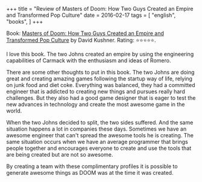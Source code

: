+++
title = "Review of Masters of Doom: How Two Guys Created an Empire and Transformed Pop Culture"
date = 2016-02-17
tags = [
    "english",
    "books",
]
+++

Book: [Masters of Doom: How Two Guys Created an Empire and Transformed Pop Culture](https://www.goodreads.com/book/show/222146) by David Kushner. Rating: ⭐️⭐️⭐️⭐️⭐️.

I love this book. The two Johns created an empire by using the engineering capabilities of Carmack with the enthusiasm and ideas of Romero.

There are some other thoughts to put in this book. The two Johns are doing great and creating amazing games following the startup way of life, relying on junk food and diet coke. Everything was balanced, they had a committed engineer that is addicted to creating new things and pursues really hard challenges. But they also had a good game designer that is eager to test the new advances in technology and create the most awesome game in the world.

When the two Johns decided to split, the two sides suffered. And the same situation happens a lot in companies these days. Sometimes we have an awesome engineer that can't spread the awesome tools he is creating. The same situation occurs when we have an average programmer that brings people together and encourages everyone to create and use the tools that are being created but are not so awesome.

By creating a team with these complimentary profiles it is possible to generate awesome things as DOOM was at the time it was created.
